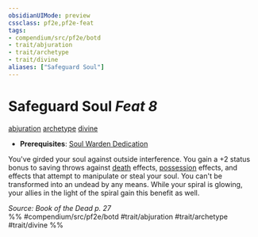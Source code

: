 ```yaml
---
obsidianUIMode: preview
cssclass: pf2e,pf2e-feat
tags:
- compendium/src/pf2e/botd
- trait/abjuration
- trait/archetype
- trait/divine
aliases: ["Safeguard Soul"]
---
```

# Safeguard Soul  *Feat 8*  
[abjuration](../../Rules/traits/abjuration.md)  [archetype](../../Rules/traits/archetype.md)  [divine](../../Rules/traits/divine.md)  

- **Prerequisites**: [Soul Warden Dedication](soul-warden-dedication-botd.md)

You've girded your soul against outside interference. You gain a +2 status bonus to saving throws against [death](../../Rules/traits/death.md) effects, [possession](../../Rules/traits/possession.md) effects, and effects that attempt to manipulate or steal your soul. You can't be transformed into an undead by any means. While your spiral is glowing, your allies in the light of the spiral gain this benefit as well.

*Source: Book of the Dead p. 27*  
%% #compendium/src/pf2e/botd #trait/abjuration #trait/archetype #trait/divine %%